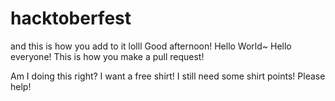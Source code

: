 # hacktoberfest

and this is how you add to it lolll
Good afternoon!
Hello World~
Hello everyone! This is how you make a pull request!

Am I doing this right?
I want a free shirt!
I still need some shirt points! Please help!
